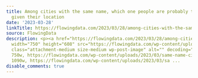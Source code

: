 ```yaml
---
title: Among cities with the same name, which one people are probably talking about
  given their location
date: '2023-03-28'
linkTitle: https://flowingdata.com/2023/03/28/among-cities-with-the-same-name-which-one-people-are-probably-talking-about-given-their-location/
source: FlowingData
description: <p><a href="https://flowingdata.com/2023/03/28/among-cities-with-the-same-name-which-one-people-are-probably-talking-about-given-their-location/"><img
  width="750" height="608" src="https://flowingdata.com/wp-content/uploads/2023/03/same-name-cities-referral-750x608.png"
  class="attachment-medium size-medium wp-post-image" alt="" decoding="async" srcset="https://flowingdata.com/wp-content/uploads/2023/03/same-name-cities-referral-750x608.png
  750w, https://flowingdata.com/wp-content/uploads/2023/03/same-name-cities-referral-1090x884.png
  1090w, https://flowingdata.com/wp-content/uploads/2023/03/sa ...
disable_comments: true
---
```

<p><a href="https://flowingdata.com/2023/03/28/among-cities-with-the-same-name-which-one-people-are-probably-talking-about-given-their-location/"><img width="750" height="608" src="https://flowingdata.com/wp-content/uploads/2023/03/same-name-cities-referral-750x608.png" class="attachment-medium size-medium wp-post-image" alt="" decoding="async" srcset="https://flowingdata.com/wp-content/uploads/2023/03/same-name-cities-referral-750x608.png 750w, https://flowingdata.com/wp-content/uploads/2023/03/same-name-cities-referral-1090x884.png 1090w, https://flowingdata.com/wp-content/uploads/2023/03/sa ...